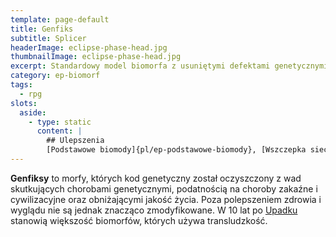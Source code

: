 ```yaml
---
template: page-default
title: Genfiks
subtitle: Splicer
headerImage: eclipse-phase-head.jpg
thumbnailImage: eclipse-phase-head.jpg
excerpt: Standardowy model biomorfa z usuniętymi defektami genetycznymi
category: ep-biomorf
tags:
  - rpg
slots:
  aside:
    - type: static
      content: |
        ## Ulepszenia
        [Podstawowe biomody]{pl/ep-podstawowe-biomody}, [Wszczepka sieciowa]{pl/ep-wszczepka}, [Stos korowy]{pl/ep-stos-korowy}
---
```

**Genfiksy** to morfy, których kod genetyczny został oczyszczony z wad skutkujących chorobami genetycznymi, podatnością na choroby zakaźne i cywilizacyjne oraz obniżającymi jakość życia. Poza polepszeniem zdrowia i wyglądu nie są jednak znacząco zmodyfikowane. W 10 lat po [Upadku](#) stanowią większość biomorfów, których używa transludzkość.